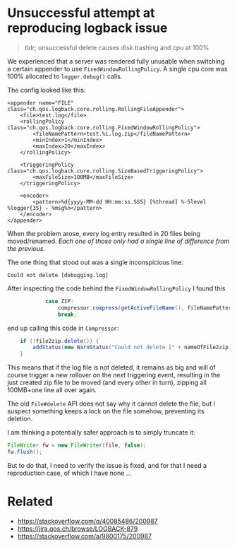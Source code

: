 # Unsuccessful attempt at reproducing logback issue

> tldr; unsuccessful delete causes disk trashing and cpu at 100%

We experienced that a server was rendered fully unusable when
switching a certain appender to use `FixedWindowRollingPolicy`.
A single cpu core was 100% allocated to `logger.debug()` calls.

The config looked like this:
```
<appender name="FILE" class="ch.qos.logback.core.rolling.RollingFileAppender">
    <file>test.log</file>
    <rollingPolicy class="ch.qos.logback.core.rolling.FixedWindowRollingPolicy">
        <fileNamePattern>test.%i.log.zip</fileNamePattern>
        <minIndex>1</minIndex>
        <maxIndex>20</maxIndex>
    </rollingPolicy>

    <triggeringPolicy class="ch.qos.logback.core.rolling.SizeBasedTriggeringPolicy">
        <maxFileSize>100MB</maxFileSize>
    </triggeringPolicy>

    <encoder>
        <pattern>%d{yyyy-MM-dd HH:mm:ss.SSS} [%thread] %-5level %logger{35} - %msg%n</pattern>
    </encoder>
</appender>
```

When the problem arose, every log entry resulted in 20 files
being moved/renamed. _Each one of those only had a single line
of difference from the previous._

The one thing that stood out was a single inconspicious line:

```
Could not delete [debugging.log]
```

After inspecting the code behind the `FixedWindowRollingPolicy`
I found this
```java
            case ZIP:
                compressor.compress(getActiveFileName(), fileNamePattern.convertInt(minIndex), zipEntryFileNamePattern.convert(new Date()));
                break;
```
end up calling this code in `Compressor`:
```java
    if (!file2zip.delete()) {
        addStatus(new WarnStatus("Could not delete [" + nameOfFile2zip + "].", this));
    }
```

This means that if the log file is not deleted, it remains as big and will of course 
trigger a new rollover on the next triggering event, resulting in the just created
zip file to be moved (and every other in turn), zipping all 100MB+one line all over again.

The old `File#delete` API does not say why it cannot delete the file, but I suspect something
keeps a lock on the file somehow, preventing its deletion.

I am thinking a potentially safer approach is to simply truncate it:
```java
FileWriter fw = new FileWriter(file, false);
fw.flush();
```

But to do that, I need to verify the issue is fixed, and for that I need a reproduction case, 
of which I have none ...

# Related
- https://stackoverflow.com/q/40085486/200987
- https://jira.qos.ch/browse/LOGBACK-879
- https://stackoverflow.com/a/9800175/200987
